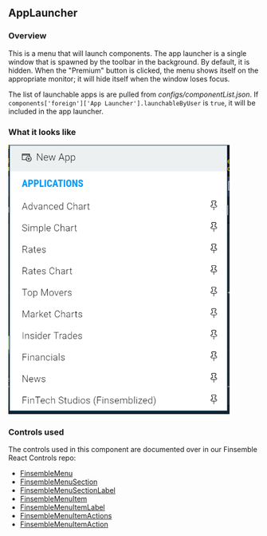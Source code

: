 ## AppLauncher

### Overview
This is a menu that will launch components. The app launcher is a single window that is spawned by the toolbar in the background. By default, it is hidden. When the "Premium" button is clicked, the menu shows itself on the appropriate monitor; it will hide itself when the window loses focus.

The list of launchable apps is are pulled from *configs/componentList.json*. If `components['foreign']['App Launcher'].launchableByUser` is `true`, it will be included in the app launcher.



### What it looks like
![](./screenshot.png)

### Controls used
The controls used in this component are documented over in our Finsemble React Controls repo: 
* [FinsembleMenu](https://github.com/ChartIQ/finsemble-react-controls/tree/master/FinsembleMenu)
* [FinsembleMenuSection](https://github.com/ChartIQ/finsemble-react-controls/tree/master/FinsembleMenuSection)
* [FinsembleMenuSectionLabel](https://github.com/ChartIQ/finsemble-react-controls/tree/master/FinsembleMenuSectionLabel)
* [FinsembleMenuItem](https://github.com/ChartIQ/finsemble-react-controls/tree/master/FinsembleMenuItem)
* [FinsembleMenuItemLabel](https://github.com/ChartIQ/finsemble-react-controls/tree/master/FinsembleMenuItemLabel)
* [FinsembleMenuItemActions](https://github.com/ChartIQ/finsemble-react-controls/tree/master/FinsembleMenuItemActions)
* [FinsembleMenuItemAction](https://github.com/ChartIQ/finsemble-react-controls/tree/master/FinsembleMenuItemAction)

